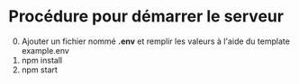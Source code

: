 # Procédure pour démarrer le serveur

0. Ajouter un fichier nommé **.env** et remplir les valeurs à l'aide du template example.env
1. npm install
2. npm start 
